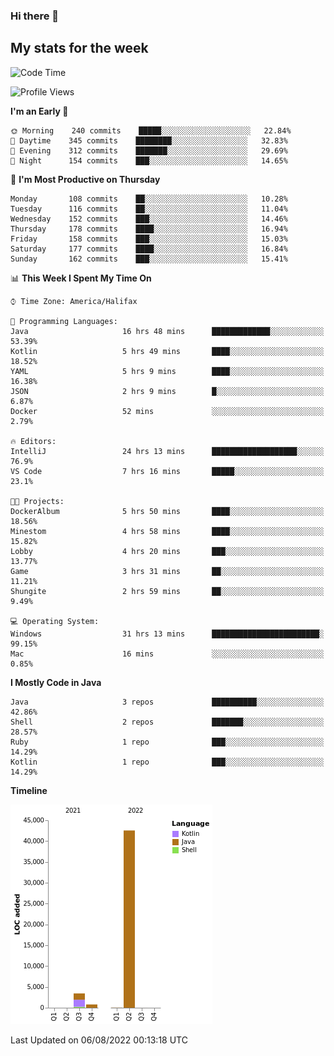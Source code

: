 ### Hi there 👋

## My stats for the week
<!--START_SECTION:waka-->
![Code Time](http://img.shields.io/badge/Code%20Time-368%20hrs%2056%20mins-blue)

![Profile Views](http://img.shields.io/badge/Profile%20Views-0-blue)

**I'm an Early 🐤** 

```text
🌞 Morning    240 commits    █████░░░░░░░░░░░░░░░░░░░░   22.84% 
🌆 Daytime    345 commits    ████████░░░░░░░░░░░░░░░░░   32.83% 
🌃 Evening    312 commits    ███████░░░░░░░░░░░░░░░░░░   29.69% 
🌙 Night      154 commits    ███░░░░░░░░░░░░░░░░░░░░░░   14.65%

```
📅 **I'm Most Productive on Thursday** 

```text
Monday       108 commits    ██░░░░░░░░░░░░░░░░░░░░░░░   10.28% 
Tuesday      116 commits    ██░░░░░░░░░░░░░░░░░░░░░░░   11.04% 
Wednesday    152 commits    ███░░░░░░░░░░░░░░░░░░░░░░   14.46% 
Thursday     178 commits    ████░░░░░░░░░░░░░░░░░░░░░   16.94% 
Friday       158 commits    ███░░░░░░░░░░░░░░░░░░░░░░   15.03% 
Saturday     177 commits    ████░░░░░░░░░░░░░░░░░░░░░   16.84% 
Sunday       162 commits    ███░░░░░░░░░░░░░░░░░░░░░░   15.41%

```


📊 **This Week I Spent My Time On** 

```text
⌚︎ Time Zone: America/Halifax

💬 Programming Languages: 
Java                     16 hrs 48 mins      █████████████░░░░░░░░░░░░   53.39% 
Kotlin                   5 hrs 49 mins       ████░░░░░░░░░░░░░░░░░░░░░   18.52% 
YAML                     5 hrs 9 mins        ████░░░░░░░░░░░░░░░░░░░░░   16.38% 
JSON                     2 hrs 9 mins        █░░░░░░░░░░░░░░░░░░░░░░░░   6.87% 
Docker                   52 mins             ░░░░░░░░░░░░░░░░░░░░░░░░░   2.79%

🔥 Editors: 
IntelliJ                 24 hrs 13 mins      ███████████████████░░░░░░   76.9% 
VS Code                  7 hrs 16 mins       █████░░░░░░░░░░░░░░░░░░░░   23.1%

🐱‍💻 Projects: 
DockerAlbum              5 hrs 50 mins       ████░░░░░░░░░░░░░░░░░░░░░   18.56% 
Minestom                 4 hrs 58 mins       ████░░░░░░░░░░░░░░░░░░░░░   15.82% 
Lobby                    4 hrs 20 mins       ███░░░░░░░░░░░░░░░░░░░░░░   13.77% 
Game                     3 hrs 31 mins       ██░░░░░░░░░░░░░░░░░░░░░░░   11.21% 
Shungite                 2 hrs 59 mins       ██░░░░░░░░░░░░░░░░░░░░░░░   9.49%

💻 Operating System: 
Windows                  31 hrs 13 mins      ████████████████████████░   99.15% 
Mac                      16 mins             ░░░░░░░░░░░░░░░░░░░░░░░░░   0.85%

```

**I Mostly Code in Java** 

```text
Java                     3 repos             ██████████░░░░░░░░░░░░░░░   42.86% 
Shell                    2 repos             ███████░░░░░░░░░░░░░░░░░░   28.57% 
Ruby                     1 repo              ███░░░░░░░░░░░░░░░░░░░░░░   14.29% 
Kotlin                   1 repo              ███░░░░░░░░░░░░░░░░░░░░░░   14.29%

```


**Timeline**

![Chart not found](https://raw.githubusercontent.com/lyndseyy/lyndseyy/main/charts/bar_graph.png) 


 Last Updated on 06/08/2022 00:13:18 UTC
<!--END_SECTION:waka-->